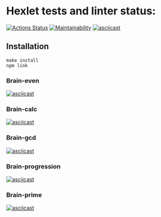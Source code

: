 # Hexlet tests and linter status:

[![Actions Status](https://github.com/DoniyorLatipov/fullstack-javascript-project-44/actions/workflows/hexlet-check.yml/badge.svg)](https://github.com/DoniyorLatipov/fullstack-javascript-project-44/actions)
[![Maintainability](https://api.codeclimate.com/v1/badges/8d6fd8e27801825695ee/maintainability)](https://codeclimate.com/github/DoniyorLatipov/fullstack-javascript-project-44/maintainability)
[![asciicast](https://asciinema.org/a/toafIppyfnEL8la7KUl1rG32Y.svg)](https://asciinema.org/a/toafIppyfnEL8la7KUl1rG32Y)

## Installation

```
make install
npm link
```

### Brain-even

[![asciicast](https://asciinema.org/a/pUy7y3J6IHGevQfMtexkwk1yj.svg)](https://asciinema.org/a/pUy7y3J6IHGevQfMtexkwk1yj)

### Brain-calc

[![asciicast](https://asciinema.org/a/O4a9xRrF9imxJNP3274ltXuPx.svg)](https://asciinema.org/a/O4a9xRrF9imxJNP3274ltXuPx)

### Brain-gcd

[![asciicast](https://asciinema.org/a/GUfbGP49ygwjRXcznSmrYioWd.svg)](https://asciinema.org/a/GUfbGP49ygwjRXcznSmrYioWd)

### Brain-progression

[![asciicast](https://asciinema.org/a/JxuaukI7YKiwqg8neexf5NsSx.svg)](https://asciinema.org/a/JxuaukI7YKiwqg8neexf5NsSx)

### Brain-prime

[![asciicast](https://asciinema.org/a/jLT6UNIDSNpXYGWZsq4AtU7WX.svg)](https://asciinema.org/a/jLT6UNIDSNpXYGWZsq4AtU7WX)
